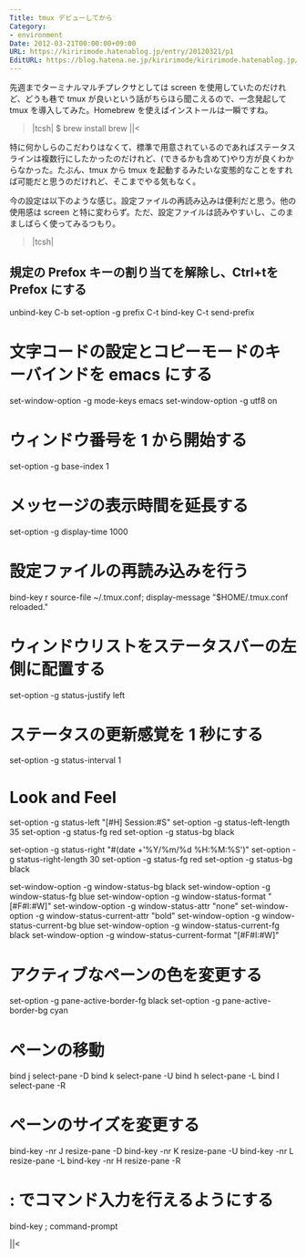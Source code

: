 ```yaml
---
Title: tmux デビューしてから
Category:
- environment
Date: 2012-03-21T00:00:00+09:00
URL: https://kiririmode.hatenablog.jp/entry/20120321/p1
EditURL: https://blog.hatena.ne.jp/kiririmode/kiririmode.hatenablog.jp/atom/entry/8454420450078210368
---
```



先週までターミナルマルチプレクサとしては screen を使用していたのだけれど、どうも巷で tmux が良いという話がちらほら聞こえるので、一念発起して tmux を導入してみた。Homebrew を使えばインストールは一瞬ですね。
>|tcsh|
$ brew install brew
||<

特に何かしらのこだわりはなくて、標準で用意されているのであればステータスラインは複数行にしたかったのだけれど、(できるかも含めて)やり方が良くわからなかった。たぶん、tmux から tmux を起動するみたいな変態的なことをすれば可能だと思うのだけれど、そこまでやる気もなく。

今の設定は以下のような感じ。設定ファイルの再読み込みは便利だと思う。他の使用感は screen と特に変わらず。ただ、設定ファイルは読みやすいし、このまましばらく使ってみるつもり。
>|tcsh|
## 規定の Prefox キーの割り当てを解除し、Ctrl+tを Prefox にする
unbind-key C-b
set-option -g prefix C-t
bind-key C-t send-prefix

# 文字コードの設定とコピーモードのキーバインドを emacs にする
set-window-option -g mode-keys emacs
set-window-option -g utf8 on

# ウィンドウ番号を 1 から開始する
set-option -g base-index 1

# メッセージの表示時間を延長する
set-option -g display-time 1000

# 設定ファイルの再読み込みを行う
bind-key r source-file ~/.tmux.conf\; display-message "$HOME/.tmux.conf reloaded."

# ウィンドウリストをステータスバーの左側に配置する
set-option -g status-justify left

# ステータスの更新感覚を 1 秒にする
set-option -g status-interval 1

# Look and Feel
set-option -g status-left "[#H] Session:#S"
set-option -g status-left-length 35
set-option -g status-fg red
set-option -g status-bg black

set-option -g status-right "#(date +'%Y/%m/%d %H:%M:%S')"
set-option -g status-right-length 30
set-option -g status-fg red
set-option -g status-bg black

set-window-option -g window-status-bg black
set-window-option -g window-status-fg blue
set-window-option -g window-status-format "\[#F#I:#W\]"
set-window-option -g window-status-attr "none"
set-window-option -g window-status-current-attr "bold"
set-window-option -g window-status-current-bg blue
set-window-option -g window-status-current-fg black
set-window-option -g window-status-current-format "\[#F#I:#W\]"

# アクティブなペーンの色を変更する
set-option -g pane-active-border-fg black
set-option -g pane-active-border-bg cyan

# ペーンの移動
bind j select-pane -D
bind k select-pane -U
bind h select-pane -L
bind l select-pane -R

# ペーンのサイズを変更する
bind-key -nr J resize-pane -D
bind-key -nr K resize-pane -U
bind-key -nr L resize-pane -L
bind-key -nr H resize-pane -R

# : でコマンド入力を行えるようにする
bind-key \; command-prompt

||<
